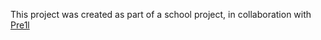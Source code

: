 This project was created as part of a school project, in collaboration with [Pre1l](https://github.com/Pre1l)
